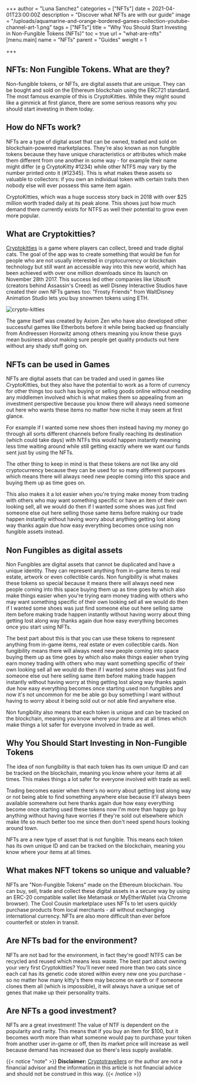 +++
author = "Luna Sanchez"
categories = ["NFTs"]
date = 2021-04-01T23:00:00Z
description = "Discover what NFTs are with our guide"
image = "/uploads/aquamarine-and-orange-bordered-games-collection-youtube-channel-art-1.png"
tags = ["NFTs"]
title = "Why You Should Start Investing in Non-Fungible Tokens (NFTs)"
toc = true
url = "what-are-nfts"
[menu.main]
name = "NFTs"
parent = "Guides"
weight = 1

+++
## NFTs: Non Fungible Tokens. What are they?

Non-fungible tokens, or NFTs, are digital assets that are unique. They can be bought and sold on the Ethereum blockchain using the ERC721 standard. The most famous example of this is CryptoKitties. While they might sound like a gimmick at first glance, there are some serious reasons why you should start investing in them today.

## How do NFTs work?

NFTs are a type of digital asset that can be owned, traded and sold on blockchain-powered marketplaces. They're also known as non fungible tokens because they have unique characteristics or attributes which make them different from one another in some way - for example their name might differ (e g CryptoKitty #1234) while other NTFS may vary by the number printed onto it (#12345). This is what makes these assets so valuable to collectors: if you own an individual token with certain traits then nobody else will ever possess this same item again.

CryptoKitties, which was a huge success story back in 2018 with over $25 million worth traded daily at its peak alone. This shows just how much demand there currently exists for NTFS as well their potential to grow even more popular.

## What are Cryptokitties?

[Cryptokitties](https://www.cryptokitties.co/) is a game where players can collect, breed and trade digital cats. The goal of the app was to create something that would be fun for people who are not usually interested in cryptocurrency or blockchain technology but still want an accessible way into this new world, which has been achieved with over one million downloads since its launch on November 28th 2017. This success led other companies like Ubisoft (creators behind Assassin's Creed) as well Disney Interactive Studios have created their own NFTs games too: "Frosty Friends" from WaltDisney Animation Studio lets you buy snowmen tokens using ETH.

![crypto-kitties](/uploads/crypto-kitties.png)

The game itself was created by Axiom Zen who have also developed other successful games like Etherbots before it while being backed up financially from Andreessen Horowitz among others meaning you know these guys mean business about making sure people get quality products out here without any shady stuff going on.

## NFTs can be used in Games

NFTs are digital assets that can be traded and used in games like CryptoKitties, but they also have the potential to work as a form of currency for other things too such has buying or selling goods online without needing any middlemen involved which is what makes them so appealing from an investment perspective because you know there will always need someone out here who wants these items no matter how niche it may seem at first glance.

For example if I wanted some new shoes then instead having my money go through all sorts different channels before finally reaching its destination (which could take days) with NTFs this would happen instantly meaning less time waiting around while still getting exactly where we want our funds sent just by using the NFTs.

The other thing to keep in mind is that these tokens are not like any old cryptocurrency because they can be used for so many different purposes which means there will always need new people coming into this space and buying them up as time goes on.

This also makes it a lot easier when you're trying make money from trading with others who may want something specific or have an item of their own looking sell, all we would do then if I wanted some shoes was just find someone else out here selling those same items before making our trade happen instantly without having worry about anything getting lost along way thanks again due how easy everything becomes once using non fungible assets instead.

## Non Fungibles as digital assets

Non Fungibles are digital assets that cannot be duplicated and have a unique identity. They can represent anything from in-game items to real estate, artwork or even collectible cards. Non fungibility is what makes these tokens so special because it means there will always need new people coming into this space buying them up as time goes by which also make things easier when you're trying earn money trading with others who may want something specific of their own looking sell all we would do then if I wanted some shoes was just find someone else out here selling same item before making trade happen instantly without having worry about thing getting lost along way thanks again due how easy everything becomes once you start using NFTs.

The best part about this is that you can use these tokens to represent anything from in-game items, real estate or even collectible cards. Non fungibility means there will always need new people coming into space buying them up as time goes by which also make things easier when trying earn money trading with others who may want something specific of their own looking sell all we would do then if I wanted some shoes was just find someone else out here selling same item before making trade happen instantly without having worry at thing getting lost along way thanks again due how easy everything becomes once starting used non fungibles and now it's not uncommon for me be able go buy something I want without having to worry about it being sold out or not able find anywhere else.

Non fungibility also means that each token is unique and can be tracked on the blockchain, meaning you know where your items are at all times which make things a lot safer for everyone involved in trade as well.

## Why You Should Start Investing in Non-Fungible Tokens

The idea of non fungibility is that each token has its own unique ID and can be tracked on the blockchain, meaning you know where your items at all times. This makes things a lot safer for everyone involved with trade as well.

Trading becomes easier when there's no worry about getting lost along way or not being able to find something anywhere else because it'll always been available somewhere out here thanks again due how easy everything become once starting used these tokens now I'm more than happy go buy anything without having have worries if they're sold out elsewhere which make life so much better too me since then don't need spend hours looking around town.

NFTs are a new type of asset that is not fungible. This means each token has its own unique ID and can be tracked on the blockchain, meaning you know where your items at all times.

## What makes NFT tokens so unique and valuable?

NFTs are "Non-Fungible Tokens" made on the Ethereum blockchain. You can buy, sell, trade and collect these digital assets in a secure way by using an ERC-20 compatible wallet like Metamask or MyEtherWallet (via Chrome browser). The Cool Cousin marketplace uses NFTs to let users quickly purchase products from local merchants - all without exchanging international currency. NFTs are also more difficult than ever before counterfeit or stolen in transit.

## Are NFTs bad for the environment?

NFTs are not bad for the environment, in fact they're good! NTFS can be recycled and reused which means less waste. The best part about owning your very first Cryptokitties? You'll never need more than two cats since each cat has its genetic code stored within every new one you purchase - so no matter how many kitty's there may become on earth or if someone clones them all (which is impossible), it will always have a unique set of genes that make up their personality traits.

## Are NFTs a good investment?

NFTs are a great investment! The value of NTF is dependent on the popularity and rarity. This means that if you buy an item for $100, but it becomes worth more than what someone would pay to purchase your token from another user in-game or off, then its market price will increase as well because demand has increased due so there's less supply available.

{{< notice "note" >}} **Disclaimer:** [Cryptotravellers](https://cryptotravellers.com) or the author are not a financial advisor and the information in this article is not financial advice and should not be construed in this way. {{< /notice >}}